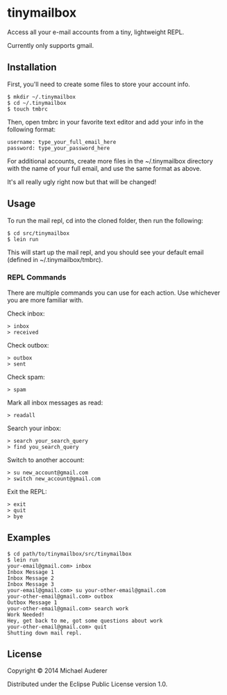# tinymailbox

Access all your e-mail accounts from a tiny, lightweight REPL.

Currently only supports gmail.

## Installation

First, you'll need to create some files to store your account info.

    $ mkdir ~/.tinymailbox
    $ cd ~/.tinymailbox
    $ touch tmbrc

Then, open tmbrc in your favorite text editor and add your info in the following format:

    username: type_your_full_email_here
    password: type_your_password_here

For additional accounts, create more files in the ~/.tinymailbox directory with the name of your full email, and use the same format as above.

It's all really ugly right now but that will be changed!

## Usage

To run the mail repl, cd into the cloned folder, then run the following:

    $ cd src/tinymailbox
    $ lein run

This will start up the mail repl, and you should see your default email (defined in ~/.tinymailbox/tmbrc).

### REPL Commands

There are multiple commands you can use for each action. Use whichever you are more familiar with.

  Check inbox:

    > inbox
    > received

  Check outbox:

    > outbox
    > sent

  Check spam:

    > spam

  Mark all inbox messages as read:

    > readall

  Search your inbox:

    > search your_search_query
    > find you_search_query

  Switch to another account:

    > su new_account@gmail.com
    > switch new_account@gmail.com

  Exit the REPL:

    > exit
    > quit
    > bye

## Examples

    $ cd path/to/tinymailbox/src/tinymailbox
    $ lein run
    your-email@gmail.com> inbox
    Inbox Message 1
    Inbox Message 2
    Inbox Message 3
    your-email@gmail.com> su your-other-email@gmail.com
    your-other-email@gmail.com> outbox
    Outbox Message 1
    your-other-email@gmail.com> search work
    Work Needed!
    Hey, get back to me, got some questions about work
    your-other-email@gmail.com> quit
    Shutting down mail repl.

## License

Copyright © 2014 Michael Auderer

Distributed under the Eclipse Public License version 1.0.
